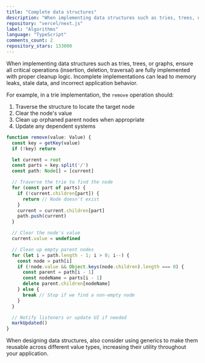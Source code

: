 ```yaml
---
title: "Complete data structures"
description: "When implementing data structures such as tries, trees, or graphs, ensure all critical operations (insertion, deletion, traversal) are fully implemented with proper cleanup logic. Incomplete implementations can lead to memory leaks, stale data, and incorrect application behavior."
repository: "vercel/next.js"
label: "Algorithms"
language: "TypeScript"
comments_count: 2
repository_stars: 133000
---
```


When implementing data structures such as tries, trees, or graphs, ensure all critical operations (insertion, deletion, traversal) are fully implemented with proper cleanup logic. Incomplete implementations can lead to memory leaks, stale data, and incorrect application behavior.

For example, in a trie implementation, the `remove` operation should:
1. Traverse the structure to locate the target node
2. Clear the node's value
3. Clean up orphaned parent nodes when appropriate
4. Update any dependent systems

```typescript
function remove(value: Value) {
  const key = getKey(value)
  if (!key) return

  let current = root
  const parts = key.split('/')
  const path: Node[] = [current]

  // Traverse the trie to find the node
  for (const part of parts) {
    if (!current.children[part]) {
      return // Node doesn't exist
    }
    current = current.children[part]
    path.push(current)
  }

  // Clear the node's value
  current.value = undefined

  // Clean up empty parent nodes
  for (let i = path.length - 1; i > 0; i--) {
    const node = path[i]
    if (!node.value && Object.keys(node.children).length === 0) {
      const parent = path[i - 1]
      const nodeName = parts[i - 1]
      delete parent.children[nodeName]
    } else {
      break // Stop if we find a non-empty node
    }
  }

  // Notify listeners or update UI if needed
  markUpdated()
}
```

When designing data structures, also consider using generics to make them reusable across different value types, increasing their utility throughout your application.